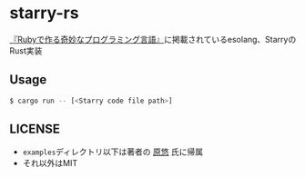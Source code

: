 # starry-rs

[『Rubyで作る奇妙なプログラミング言語』](http://esolang-book.route477.net/)に掲載されているesolang、StarryのRust実装  

## Usage

```bash
$ cargo run -- [<Starry code file path>]
```

## LICENSE

-  ``examples``ディレクトリ以下は著者の [原悠](https://github.com/yhara/esolang-book-sources) 氏に帰属
- それ以外はMIT
